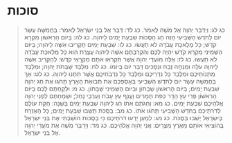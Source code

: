# סוכות

> כג לג: וַיְדַבֵּר יְהוָה אֶל מֹשֶׁה לֵּאמֹר.
> כג לד: דַּבֵּר אֶל בְּנֵי יִשְׂרָאֵל לֵאמֹר:  בַּחֲמִשָּׁה עָשָׂר יוֹם לַחֹדֶשׁ הַשְּׁבִיעִי הַזֶּה חַג הַסֻּכּוֹת שִׁבְעַת יָמִים לַיהוָה.
> כג לה: בַּיּוֹם הָרִאשׁוֹן מִקְרָא קֹדֶשׁ; כָּל מְלֶאכֶת עֲבֹדָה לֹא תַעֲשׂוּ.
> כג לו: שִׁבְעַת יָמִים תַּקְרִיבוּ אִשֶּׁה לַיהוָה; בַּיּוֹם הַשְּׁמִינִי מִקְרָא קֹדֶשׁ יִהְיֶה לָכֶם וְהִקְרַבְתֶּם אִשֶּׁה לַיהוָה עֲצֶרֶת הִוא כָּל מְלֶאכֶת עֲבֹדָה לֹא תַעֲשׂוּ.
> כג לז: אֵלֶּה מוֹעֲדֵי יְהוָה אֲשֶׁר תִּקְרְאוּ אֹתָם מִקְרָאֵי קֹדֶשׁ:  לְהַקְרִיב אִשֶּׁה לַיהוָה עֹלָה וּמִנְחָה זֶבַח וּנְסָכִים דְּבַר יוֹם בְּיוֹמוֹ.
> כג לח: מִלְּבַד שַׁבְּתֹת יְהוָה; וּמִלְּבַד מַתְּנוֹתֵיכֶם וּמִלְּבַד כָּל נִדְרֵיכֶם וּמִלְּבַד כָּל נִדְבֹתֵיכֶם אֲשֶׁר תִּתְּנוּ לַיהוָה.
> כג לט: אַךְ בַּחֲמִשָּׁה עָשָׂר יוֹם לַחֹדֶשׁ הַשְּׁבִיעִי בְּאָסְפְּכֶם אֶת תְּבוּאַת הָאָרֶץ תָּחֹגּוּ אֶת חַג יְהוָה שִׁבְעַת יָמִים; בַּיּוֹם הָרִאשׁוֹן שַׁבָּתוֹן וּבַיּוֹם הַשְּׁמִינִי שַׁבָּתוֹן.
> כג מ: וּלְקַחְתֶּם לָכֶם בַּיּוֹם הָרִאשׁוֹן פְּרִי עֵץ הָדָר כַּפֹּת תְּמָרִים וַעֲנַף עֵץ עָבֹת וְעַרְבֵי נָחַל; וּשְׂמַחְתֶּם לִפְנֵי יְהוָה אֱלֹהֵיכֶם שִׁבְעַת יָמִים.
> כג מא: וְחַגֹּתֶם אֹתוֹ חַג לַיהוָה שִׁבְעַת יָמִים בַּשָּׁנָה:  חֻקַּת עוֹלָם לְדֹרֹתֵיכֶם בַּחֹדֶשׁ הַשְּׁבִיעִי תָּחֹגּוּ אֹתוֹ.
> כג מב: בַּסֻּכֹּת תֵּשְׁבוּ שִׁבְעַת יָמִים; כָּל הָאֶזְרָח בְּיִשְׂרָאֵל יֵשְׁבוּ בַּסֻּכֹּת.
> כג מג: לְמַעַן יֵדְעוּ דֹרֹתֵיכֶם כִּי בַסֻּכּוֹת הוֹשַׁבְתִּי אֶת בְּנֵי יִשְׂרָאֵל בְּהוֹצִיאִי אוֹתָם מֵאֶרֶץ מִצְרָיִם:  אֲנִי יְהוָה אֱלֹהֵיכֶם.
> כג מד: וַיְדַבֵּר מֹשֶׁה אֶת מֹעֲדֵי יְהוָה אֶל בְּנֵי יִשְׂרָאֵל. 
 

